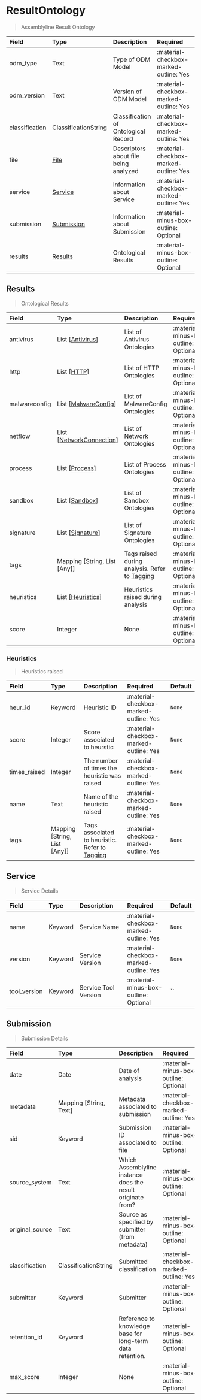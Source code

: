 [comment]: # (AUTOGENERATED MARKDOWN CONTENT. UPDATES TO ODM DOCUMENTATION SHOULD BE DONE THROUGH ASSEMBLYLINE-BASE REPO!)
# ResultOntology
> Assemblyline Result Ontology

| Field | Type | Description | Required | Default |
| :--- | :--- | :--- | :--- | :--- |
| odm_type | Text | Type of ODM Model | <div style="width:100px">:material-checkbox-marked-outline: Yes</div> | `Assemblyline Result Ontology` |
| odm_version | Text | Version of ODM Model | <div style="width:100px">:material-checkbox-marked-outline: Yes</div> | `1.10` |
| classification | ClassificationString | Classification of Ontological Record | <div style="width:100px">:material-checkbox-marked-outline: Yes</div> | `None` |
| file | [File](/assemblyline4_docs/odm/models/ontology/file/#file) | Descriptors about file being analyzed | <div style="width:100px">:material-checkbox-marked-outline: Yes</div> | `None` |
| service | [Service](/assemblyline4_docs/odm/models/ontology/ontology/#service) | Information about Service | <div style="width:100px">:material-checkbox-marked-outline: Yes</div> | `None` |
| submission | [Submission](/assemblyline4_docs/odm/models/ontology/ontology/#submission) | Information about Submission | <div style="width:100px">:material-minus-box-outline: Optional</div> | `None` |
| results | [Results](/assemblyline4_docs/odm/models/ontology/ontology/#results) | Ontological Results | <div style="width:100px">:material-minus-box-outline: Optional</div> | `None` |


[comment]: # (AUTOGENERATED MARKDOWN CONTENT. UPDATES TO ODM DOCUMENTATION SHOULD BE DONE THROUGH ASSEMBLYLINE-BASE REPO!)
## Results
> Ontological Results

| Field | Type | Description | Required | Default |
| :--- | :--- | :--- | :--- | :--- |
| antivirus | List [[Antivirus](/assemblyline4_docs/odm/models/ontology/results/antivirus/#antivirus)] | List of Antivirus Ontologies | <div style="width:100px">:material-minus-box-outline: Optional</div> | `None` |
| http | List [[HTTP](/assemblyline4_docs/odm/models/ontology/results/http/#http)] | List of HTTP Ontologies | <div style="width:100px">:material-minus-box-outline: Optional</div> | `None` |
| malwareconfig | List [[MalwareConfig](/assemblyline4_docs/odm/models/ontology/results/malware_config/#malwareconfig)] | List of MalwareConfig Ontologies | <div style="width:100px">:material-minus-box-outline: Optional</div> | `None` |
| netflow | List [[NetworkConnection](/assemblyline4_docs/odm/models/ontology/results/network/#networkconnection)] | List of Network Ontologies | <div style="width:100px">:material-minus-box-outline: Optional</div> | `None` |
| process | List [[Process](/assemblyline4_docs/odm/models/ontology/results/process/#process)] | List of Process Ontologies | <div style="width:100px">:material-minus-box-outline: Optional</div> | `None` |
| sandbox | List [[Sandbox](/assemblyline4_docs/odm/models/ontology/results/sandbox/#sandbox)] | List of Sandbox Ontologies | <div style="width:100px">:material-minus-box-outline: Optional</div> | `None` |
| signature | List [[Signature](/assemblyline4_docs/odm/models/ontology/results/signature/#signature)] | List of Signature Ontologies | <div style="width:100px">:material-minus-box-outline: Optional</div> | `None` |
| tags | Mapping [String, List [Any]] | Tags raised during analysis. Refer to [Tagging](../../tagging/) | <div style="width:100px">:material-minus-box-outline: Optional</div> | `None` |
| heuristics | List [[Heuristics](/assemblyline4_docs/odm/models/ontology/ontology/#heuristics)] | Heuristics raised during analysis | <div style="width:100px">:material-minus-box-outline: Optional</div> | `None` |
| score | Integer | None | <div style="width:100px">:material-minus-box-outline: Optional</div> | `None` |


[comment]: # (AUTOGENERATED MARKDOWN CONTENT. UPDATES TO ODM DOCUMENTATION SHOULD BE DONE THROUGH ASSEMBLYLINE-BASE REPO!)
### Heuristics
> Heuristics raised

| Field | Type | Description | Required | Default |
| :--- | :--- | :--- | :--- | :--- |
| heur_id | Keyword | Heuristic ID | <div style="width:100px">:material-checkbox-marked-outline: Yes</div> | `None` |
| score | Integer | Score associated to heurstic | <div style="width:100px">:material-checkbox-marked-outline: Yes</div> | `None` |
| times_raised | Integer | The number of times the heuristic was raised | <div style="width:100px">:material-checkbox-marked-outline: Yes</div> | `None` |
| name | Text | Name of the heuristic raised | <div style="width:100px">:material-checkbox-marked-outline: Yes</div> | `None` |
| tags | Mapping [String, List [Any]] | Tags associated to heuristic. Refer to [Tagging](../../tagging/) | <div style="width:100px">:material-checkbox-marked-outline: Yes</div> | `None` |


[comment]: # (AUTOGENERATED MARKDOWN CONTENT. UPDATES TO ODM DOCUMENTATION SHOULD BE DONE THROUGH ASSEMBLYLINE-BASE REPO!)
## Service
> Service Details

| Field | Type | Description | Required | Default |
| :--- | :--- | :--- | :--- | :--- |
| name | Keyword | Service Name | <div style="width:100px">:material-checkbox-marked-outline: Yes</div> | `None` |
| version | Keyword | Service Version | <div style="width:100px">:material-checkbox-marked-outline: Yes</div> | `None` |
| tool_version | Keyword | Service Tool Version | <div style="width:100px">:material-minus-box-outline: Optional</div> | `` |


[comment]: # (AUTOGENERATED MARKDOWN CONTENT. UPDATES TO ODM DOCUMENTATION SHOULD BE DONE THROUGH ASSEMBLYLINE-BASE REPO!)
## Submission
> Submission Details

| Field | Type | Description | Required | Default |
| :--- | :--- | :--- | :--- | :--- |
| date | Date | Date of analysis | <div style="width:100px">:material-minus-box-outline: Optional</div> | `None` |
| metadata | Mapping [String, Text] | Metadata associated to submission | <div style="width:100px">:material-checkbox-marked-outline: Yes</div> | `None` |
| sid | Keyword | Submission ID associated to file | <div style="width:100px">:material-minus-box-outline: Optional</div> | `None` |
| source_system | Text | Which Assemblyline instance does the result originate from? | <div style="width:100px">:material-minus-box-outline: Optional</div> | `None` |
| original_source | Text | Source as specified by submitter (from metadata) | <div style="width:100px">:material-minus-box-outline: Optional</div> | `None` |
| classification | ClassificationString | Submitted classification | <div style="width:100px">:material-checkbox-marked-outline: Yes</div> | `TLP:C` |
| submitter | Keyword | Submitter | <div style="width:100px">:material-minus-box-outline: Optional</div> | `None` |
| retention_id | Keyword | Reference to knowledge base for long-term data retention. | <div style="width:100px">:material-minus-box-outline: Optional</div> | `None` |
| max_score | Integer | None | <div style="width:100px">:material-minus-box-outline: Optional</div> | `None` |


